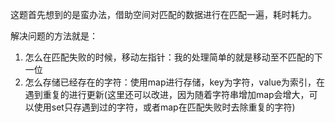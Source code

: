 这题首先想到的是蛮办法，借助空间对匹配的数据进行在匹配一遍，耗时耗力。

解决问题的方法就是：
1. 怎么在匹配失败的时候，移动左指针：我的处理简单的就是移动至不匹配的下一位
2. 怎么存储已经存在的字符：使用map进行存储，key为字符，value为索引，在遇到重复的进行更新(这里还可以改进，因为随着字符串增加map会增大，可以使用set只存遇到过的字符，或者map在匹配失败时去除重复的字符)
